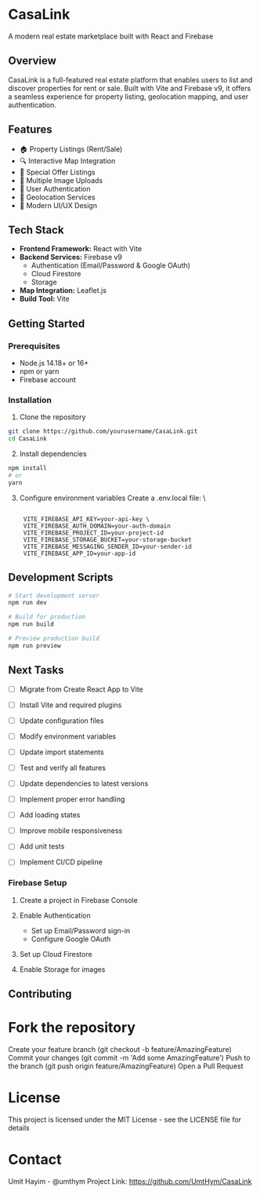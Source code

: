 # CasaLink

A modern real estate marketplace built with React and Firebase

## Overview

CasaLink is a full-featured real estate platform that enables users to list and discover properties for rent or sale. Built with Vite and Firebase v9, it offers a seamless experience for property listing, geolocation mapping, and user authentication.

## Features

- 🏠 Property Listings (Rent/Sale)
- 🔍 Interactive Map Integration
- 🎯 Special Offer Listings
- 📸 Multiple Image Uploads
- 🔐 User Authentication
- 📍 Geolocation Services
- 🎨 Modern UI/UX Design

## Tech Stack

- **Frontend Framework:** React with Vite
- **Backend Services:** Firebase v9
  - Authentication (Email/Password & Google OAuth)
  - Cloud Firestore
  - Storage
- **Map Integration:** Leaflet.js
- **Build Tool:** Vite

## Getting Started

### Prerequisites

- Node.js 14.18+ or 16+
- npm or yarn
- Firebase account

### Installation

1. Clone the repository

```bash
git clone https://github.com/yourusername/CasaLink.git
cd CasaLink

```

2. Install dependencies

```bash
npm install
# or
yarn
```

3. Configure environment variables Create a .env.local file: \

   ``` .env

	VITE_FIREBASE_API_KEY=your-api-key \
	VITE_FIREBASE_AUTH_DOMAIN=your-auth-domain
	VITE_FIREBASE_PROJECT_ID=your-project-id
	VITE_FIREBASE_STORAGE_BUCKET=your-storage-bucket
	VITE_FIREBASE_MESSAGING_SENDER_ID=your-sender-id
	VITE_FIREBASE_APP_ID=your-app-id
	```

## Development Scripts

```bash
# Start development server
npm run dev

# Build for production
npm run build

# Preview production build
npm run preview
```

## Next Tasks

- [ ] Migrate from Create React App to Vite
- [ ] Install Vite and required plugins
- [ ] Update configuration files
- [ ] Modify environment variables
- [ ] Update import statements
- [ ] Test and verify all features

- [ ] Update dependencies to latest versions
- [ ] Implement proper error handling
- [ ] Add loading states
- [ ] Improve mobile responsiveness
- [ ] Add unit tests
- [ ] Implement CI/CD pipeline

### Firebase Setup

1. Create a project in Firebase Console
2. Enable Authentication

   - Set up Email/Password sign-in
   - Configure Google OAuth

3. Set up Cloud Firestore
4. Enable Storage for images

## Contributing

# Fork the repository

Create your feature branch (git checkout -b feature/AmazingFeature)
Commit your changes (git commit -m 'Add some AmazingFeature')
Push to the branch (git push origin feature/AmazingFeature)
Open a Pull Request

# License

This project is licensed under the MIT License - see the LICENSE file for details

# Contact

Umit Hayim - @umthym
Project Link: https://github.com/UmtHym/CasaLink
